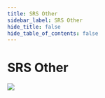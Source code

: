 ```yaml
---
title: SRS Other
sidebar_label: SRS Other
hide_title: false
hide_table_of_contents: false
---
```


# SRS Other




![](https://ossrs.net/gif/v1/sls.gif?site=ossrs.io&path=/lts/doc-en-5/tutorial/srs-other)


